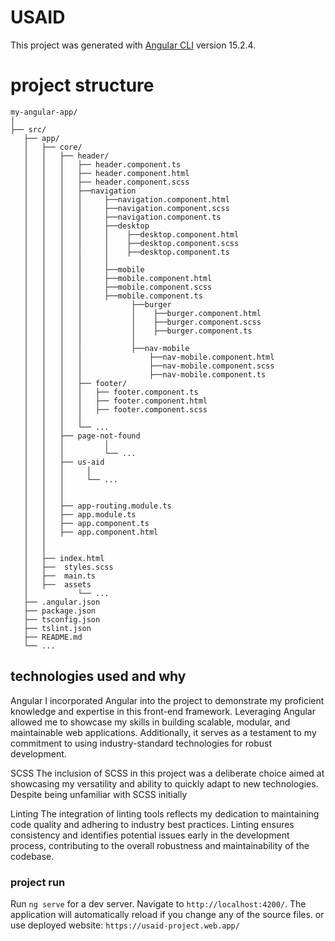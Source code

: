 # USAID

This project was generated with [Angular CLI](https://github.com/angular/angular-cli) version 15.2.4.

# project structure

```
my-angular-app/
│
├── src/
   ├── app/
   │   ├── core/
   │   │   ├── header/
   │   │   │   ├── header.component.ts
   │   │   │   ├── header.component.html
   │   │   │   ├── header.component.scss
   │   │   │   ├──navigation
   │   │   │   │     ├──navigation.component.html
   │   │   │   │     ├──navigation.component.scss
   │   │   │   │     ├──navigation.component.ts
   │   │   │   │     ├──desktop
   │   │   │   │     │    ├──desktop.component.html
   │   │   │   │     │    ├──desktop.component.scss
   │   │   │   │     │    ├──desktop.component.ts
   │   │   │   │     │
   │   │   │   │     ├──mobile
   │   │   │   │     ├──mobile.component.html
   │   │   │   │     ├──mobile.component.scss
   │   │   │   │     ├──mobile.component.ts
   │   │   │   │           ├──burger
   │   │   │   │           │    ├──burger.component.html
   │   │   │   │           │    ├──burger.component.scss
   │   │   │   │           │    ├──burger.component.ts
   │   │   │   │           │
   │   │   │   │           ├──nav-mobile
   │   │   │   │               ├──nav-mobile.component.html
   │   │   │   │               ├──nav-mobile.component.scss
   │   │   │   │               ├──nav-mobile.component.ts
   │   │   │   ├── footer/
   │   │   │   │   ├── footer.component.ts
   │   │   │   │   ├── footer.component.html
   │   │   │   │   ├── footer.component.scss
   │   │   │   │
   │   │   │   └── ...
   │   │   ├── page-not-found
   │   │   │         │
   │   │   │         └── ...
   │   │   ├── us-aid
   │   │   │     │
   │   │   │     └── ...
   │   │   │
   │   │   │
   │   │   ├── app-routing.module.ts
   │   │   ├── app.module.ts
   │   │   ├── app.component.ts
   │   │   ├── app.component.html
   │   │
   │   │
   │   ├── index.html
   │   ├──  styles.scss
   │   ├──  main.ts
   │   ├──  assets
   │           └── ...
   ├── .angular.json
   ├── package.json
   ├── tsconfig.json
   ├── tslint.json
   ├── README.md
   └── ...
```

## technologies used and why

Angular
I incorporated Angular into the project to demonstrate my proficient knowledge and expertise in this front-end framework. Leveraging Angular allowed me to showcase my skills in building scalable, modular, and maintainable web applications. Additionally, it serves as a testament to my commitment to using industry-standard technologies for robust development.

SCSS
The inclusion of SCSS in this project was a deliberate choice aimed at showcasing my versatility and ability to quickly adapt to new technologies. Despite being unfamiliar with SCSS initially

Linting
The integration of linting tools reflects my dedication to maintaining code quality and adhering to industry best practices. Linting ensures consistency and identifies potential issues early in the development process, contributing to the overall robustness and maintainability of the codebase.

### project run

Run `ng serve` for a dev server. Navigate to `http://localhost:4200/`. The application will automatically reload if you change any of the source files.
or use deployed website: `https://usaid-project.web.app/`

